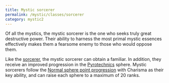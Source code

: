 ```yaml
---
title: Mystic sorcerer
permalink: /mystic/classes/sorcerer
category: mystic2
---
```

Of all the mystics, the mystic sorcerer is the one who seeks truly great
destructive power. Their ability to harness the most primal mystic
essences effectively makes them a fearsome enemy to those who would
oppose them.

Like the
[sorcerer](http://d20srd.org/srd/classes/sorcererWizard.htm#sorcerer),
the mystic sorcerer can obtain a familiar. In addition, they receive an
improved progression in the [Pyrotechnics](/mystic/spheres/pyrotechnics)
sphere. Mystic sorcerers follow the [Normal sphere point
progression](/mystic/points/types) with Charisma as their key ability,
and can raise each sphere to a maximum of 20 ranks.
